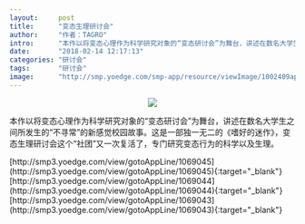 ```yaml
---
layout:     post
title:      "变态生理研讨会"
author:     "作者：TAGRO"
intro:      "本作以将变态心理作为科学研究对象的“变态研讨会”为舞台，讲述在数名大学生之间所发生的“不寻常”的新感觉校园故事。这是一部独一无二的《嗜好的迷作》，变态生理研讨会这个“社团”又一次复活了，专门研究变态行为的科学以及生理。"
date:       "2018-02-14 12:17:13"
categories: "研讨会"
tags:       "研讨会"
image:      "http://smp.yoedge.com/smp-app/resource/viewImage/1002409appline.png"
---
```

<div style="text-align: center">
<p><img src="http://smp.yoedge.com/smp-app/resource/viewImage/1002409appline.png"/></p>
</div>
<p class="post-meta">
<span>本作以将变态心理作为科学研究对象的“变态研讨会”为舞台，讲述在数名大学生之间所发生的“不寻常”的新感觉校园故事。这是一部独一无二的《嗜好的迷作》，变态生理研讨会这个“社团”又一次复活了，专门研究变态行为的科学以及生理。</span>
</p>
[http://smp3.yoedge.com/view/gotoAppLine/1069045](http://smp3.yoedge.com/view/gotoAppLine/1069045){:target="_blank"}
[http://smp3.yoedge.com/view/gotoAppLine/1069044](http://smp3.yoedge.com/view/gotoAppLine/1069044){:target="_blank"}
[http://smp3.yoedge.com/view/gotoAppLine/1069043](http://smp3.yoedge.com/view/gotoAppLine/1069043){:target="_blank"}


